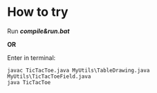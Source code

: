 # How to try

Run ***compile&run.bat***

**OR**

Enter in terminal:
```
javac TicTacToe.java MyUtils\TableDrawing.java MyUtils\TicTacToeField.java
java TicTacToe
```